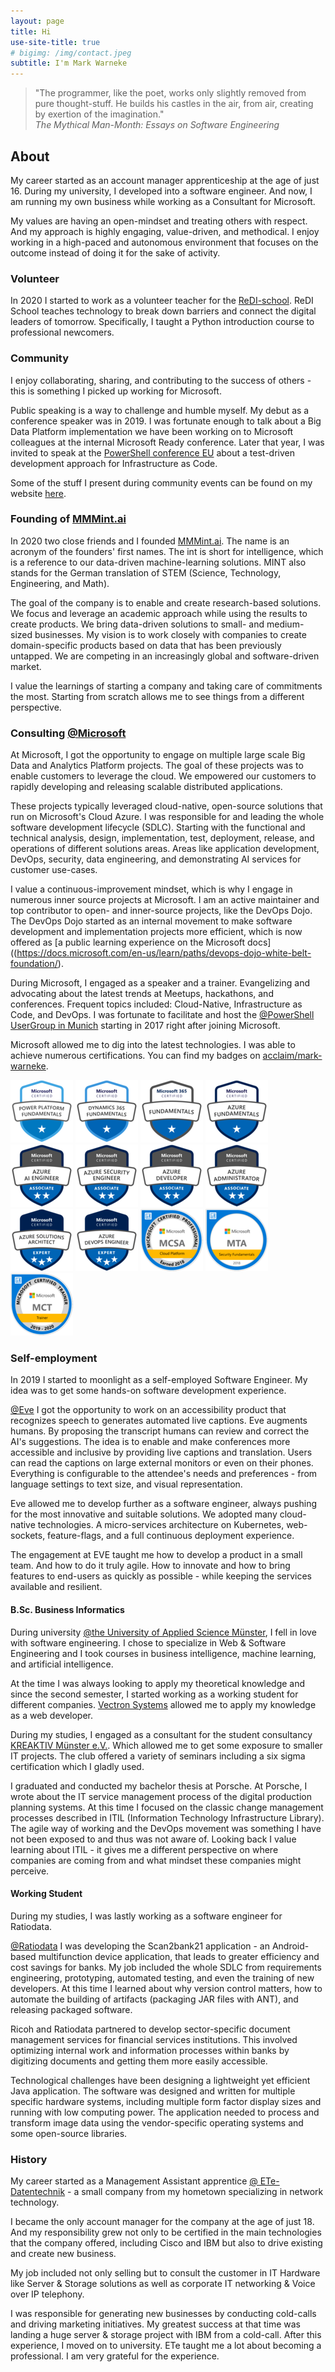 ```yaml
---
layout: page
title: Hi
use-site-title: true
# bigimg: /img/contact.jpeg
subtitle: I'm Mark Warneke
---
```



> "The programmer, like the poet, works only slightly removed from pure thought-stuff. He builds his castles in the air, from air, creating by exertion of the imagination."  <br />
> _The Mythical Man-Month: Essays on Software Engineering_

## About

My career started as an account manager apprenticeship at the age of just 16. During my university, I developed into a software engineer. And now, I am running my own business while working as a Consultant for Microsoft. 

My values are having an open-mindset and treating others with respect. And my approach is highly engaging, value-driven, and methodical. I enjoy working in a high-paced and autonomous environment that focuses on the outcome instead of doing it for the sake of activity.

### Volunteer

In 2020 I started to work as a volunteer teacher for the [ReDI-school](https://www.redi-school.org/). ReDI School teaches technology to break down barriers and connect the digital leaders of tomorrow. Specifically, I taught a Python introduction course to professional newcomers.

### Community

I enjoy collaborating, sharing, and contributing to the success of others - this is something I picked up working for Microsoft.

Public speaking is a way to challenge and humble myself. My debut as a conference speaker was in 2019. I was fortunate enough to talk about a Big Data Platform implementation we have been working on to Microsoft colleagues at the internal Microsoft Ready conference. Later that year, I was invited to speak at the [PowerShell conference EU](https://www.youtube.com/watch?v=k33Nini-Dc8&list=PLAFABUrB0mNkbAhsdifsPK5XyBHnj_NSD&index=2&t=16s) about a test-driven development approach for Infrastructure as Code.

Some of the stuff I present during community events can be found on my website [here](/talks.html).

### Founding of [MMMint.ai](https://mmmint.ai)

In 2020 two close friends and I founded [MMMint.ai](https://mmmint.ai).
The name is an acronym of the founders' first names. The int is short for intelligence, which is a reference to our data-driven machine-learning solutions.  MINT also stands for the German translation of STEM (Science, Technology, Engineering, and Math).

The goal of the company is to enable and create research-based solutions. We focus and leverage an academic approach while using the results to create products.
We bring data-driven solutions to small- and medium-sized businesses. My vision is to work closely with companies to create domain-specific products based on data that has been previously untapped.
We are competing in an increasingly global and software-driven market.

I value the learnings of starting a company and taking care of commitments the most. Starting from scratch allows me to see things from a different perspective.
### Consulting [@Microsoft](https://microsoft.com)

At Microsoft, I got the opportunity to engage on multiple large scale Big Data and Analytics Platform projects. The goal of these projects was to enable customers to leverage the cloud. We empowered our customers to rapidly developing and releasing scalable distributed applications.

These projects typically leveraged cloud-native, open-source solutions that run on Microsoft's Cloud Azure. I was responsible for and leading the whole software development lifecycle (SDLC). Starting with the functional and technical analysis, design, implementation, test, deployment, release, and operations of different solutions areas. Areas like application development, DevOps, security, data engineering, and demonstrating AI services for customer use-cases.

I value a continuous-improvement mindset, which is why I engage in numerous inner source projects at Microsoft.  I am an active maintainer and top contributor to open- and inner-source projects, like the DevOps Dojo.
The DevOps Dojo started as an internal movement to make software development and implementation projects more efficient, which is now offered as [a public learning experience on the Microsoft docs]((https://docs.microsoft.com/en-us/learn/paths/devops-dojo-white-belt-foundation/).

During Microsoft, I engaged as a speaker and a trainer. Evangelizing and advocating about the latest trends at Meetups, hackathons, and conferences. Frequent topics included: Cloud-Native, Infrastructure as Code, and DevOps. I was fortunate to facilitate and host the [@PowerShell UserGroup in Munich](https://github.com/GPSUG) starting in 2017 right after joining Microsoft.

Microsoft allowed me to dig into the latest technologies. I was able to achieve numerous certifications. You can find my badges on [acclaim/mark-warneke](https://www.youracclaim.com/users/mark-warneke/badges).

![Microsoft Certified: Power Platform Fundamentals](/img/cert/power-platform-fundamentals-600x600.png)
![Microsoft Certified: Dynamics 365 Fundamentals](/img/cert/dynamics365-fundamentals-600x600.png)
![Microsoft Certified: Microsoft 365 Fundamentals](/img/cert/microsoft365-fundamentals-600x600.png)
![Microsoft Certified: Azure Fundamentals](/img/cert/azure-fundamentals-600x600.png)
![Microsoft Certified: Azure AI Engineer Associate](/img/cert/azure-ai-engineer-600x600.png)
![Microsoft Certified: Azure Security Engineer Associate](/img/cert/azure-security-engineer-associate600x600.png)
![Microsoft Certified: Azure Developer Associate](/img/cert/azure-developer-associate-600x600.png)
![Microsoft Certified: Azure Administrator Associate](/img/cert/azure-administrator-associate.png)
![Microsoft Certified: Azure Solutions Architect Expert](/img/cert/azure-solutions-architect-expert-600x600.png)
![Microsoft Certified: Azure DevOps Engineer Expert](/img/cert/azure-devops-engineer-expert-600x600.png)
![MCSA: Cloud Platform](/img/cert/MCSA-Cloud-Platform-2018.png)
![MTA: Security Fundamentals](/img/cert/MTA-Security-Fundamentals-2018.png)
![Microsoft Certified Trainer](/img/cert/Microsoft-Certified-Trainer-2019-2020.png)

### Self-employment

In 2019 I started to moonlight as a self-employed Software Engineer. My idea was to get some hands-on software development experience.

 [@Eve](https://starteve.ai) I got the opportunity to work on an accessibility product that recognizes speech to generates automated live captions. Eve augments humans. By proposing the transcript humans can review and correct the AI's suggestions. The idea is to enable and make conferences more accessible and inclusive by providing live captions and translation. Users can read the captions on large external monitors or even on their phones. Everything is configurable to the attendee's needs and preferences - from language settings to text size, and visual representation.

Eve allowed me to develop further as a software engineer, always pushing for the most innovative and suitable solutions. We adopted many cloud-native technologies. A micro-services architecture on Kubernetes, web-sockets, feature-flags, and a full continuous deployment experience.

The engagement at EVE taught me how to develop a product in a small team. And how to do it truly agile. How to innovate and how to bring features to end-users as quickly as possible - while keeping the services available and resilient.

#### B.Sc. Business Informatics

During university [@the University of Applied Science Münster](https://en.fh-muenster.de), I fell in love with software engineering. I chose to specialize in Web & Software Engineering and I took courses in business intelligence, machine learning,  and artificial intelligence.

At the time I was always looking to apply my theoretical knowledge and since the second semester, I started working as a working student for different companies. [Vectron Systems](https://www.vectron-systems.com/) allowed me to apply my knowledge as a web developer.

During my studies, I engaged as a consultant for the student consultancy [KREAKTIV Münster e.V.](https://kreaktiv-muenster.de/). Which allowed me to get some exposure to smaller IT projects. The club offered a variety of seminars including a six sigma certification which I gladly used.

I graduated and conducted my bachelor thesis at Porsche.
At Porsche, I wrote about the IT service management process of the digital production planning systems. At this time I focused on the classic change management processes described in ITIL (Information Technology Infrastructure Library). The agile way of working and the DevOps movement was something I have not been exposed to and thus was not aware of. Looking back I value learning about ITIL - it gives me a different perspective on where companies are coming from and what mindset these companies might perceive.

#### Working Student

During my studies, I was lastly working as a software engineer for Ratiodata.

[@Ratiodata](https://www.ratiodata.de/) I was developing the Scan2bank21 application - an Android-based multifunction device application, that leads to greater efficiency and cost savings for banks.
My job included the whole SDLC from requirements engineering, prototyping, automated testing, and even the training of new developers.
At this time I learned about why version control matters, how to automate the building of artifacts (packaging JAR files with ANT), and releasing packaged software.

Ricoh and Ratiodata partnered to develop sector-specific document management services for financial services institutions. This involved optimizing internal work and information processes within banks by digitizing documents and getting them more easily accessible.

Technological challenges have been designing a lightweight yet efficient Java application. The software was designed and written for multiple specific hardware systems, including multiple form factor display sizes and running with low computing power.
The application needed to process and transform image data using the vendor-specific operating systems and some open-source libraries.

### History

My career started as a Management Assistant apprentice [@ ETe-Datentechnik](http://www.ete-datentechnik.com/) - a small company from my hometown specializing in network technology.

I became the only account manager for the company at the age of just 18. And my responsibility grew not only to be certified in the main technologies that the company offered, including Cisco and IBM but also to drive existing and create new business.

My job included not only selling but to consult the customer in IT Hardware like Server & Storage solutions as well as corporate IT networking & Voice over IP telephony.

I was responsible for generating new businesses by conducting cold-calls and driving marketing initiatives. My greatest success at that time was landing a huge server & storage project with IBM from a cold-call. After this experience, I moved on to university. ETe taught me a lot about becoming a professional. I am very grateful for the experience.